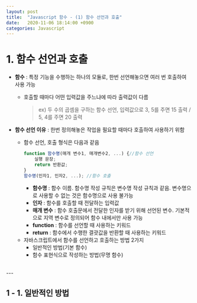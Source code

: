 ```yaml
---
layout: post
title:  "Javascript 함수 - (1) 함수 선언과 호출"
date:   2020-11-06 18:14:00 +0900
categories: Javascript
---
```

# 1. 함수 선언과 호출

- **함수** : 특정 기능을 수행하는 하나의 모듈로, 한번 선언해놓으면 여러 번 호출하여 사용 가능
    - 호출할 때마다 어떤 입력값을 주느냐에 따라 출력값이 다름
        > ex) 두 수의 곱셈을 구하는 함수 선언, 입력값으로 3, 5를 주면 15 출력 / 5, 4를 주면 20 출력

- **함수 선언 이유** : 한번 정의해놓은 작업을 필요할 때마다 호출하여 사용하기 위함
    - 함수 선언, 호출 형식은 다음과 같음
        ```jsx
        function 함수명(매개 변수1, 매개변수2, ...) {//함수 선언
            실행 문장;
            return 반환값;
        }
        함수명(인자1, 인자2, ...); //함수 호출
        ```
        - **함수명** : 함수 이름. 함수명 작성 규칙은 변수명 작성 규칙과 같음. 변수명으로 사용할 수 없는 것은 함수명으로 사용 불가능
        - **인자** : 함수를 호출할 때 전달하는 입력값
        - **매개 변수** : 함수 호출문에서 전달한 인자를 받기 위해 선언된 변수. 기본적으로 지역 변수로 정의되어 함수 내에서만 사용 가능
        - **function** : 함수를 선언할 때 사용하는 키워드
        - **return** : 함수에서 수행한 결괏값을 반환할 때 사용하는 키워드
    - 자바스크립트에서 함수를 선언하고 호출하는 방법 2가지
        - 일반적인 방법(기본 함수)
        - 함수 표현식으로 작성하는 방법(무명 함수)


<br>
---

## 1 - 1. 일반적인 방법

